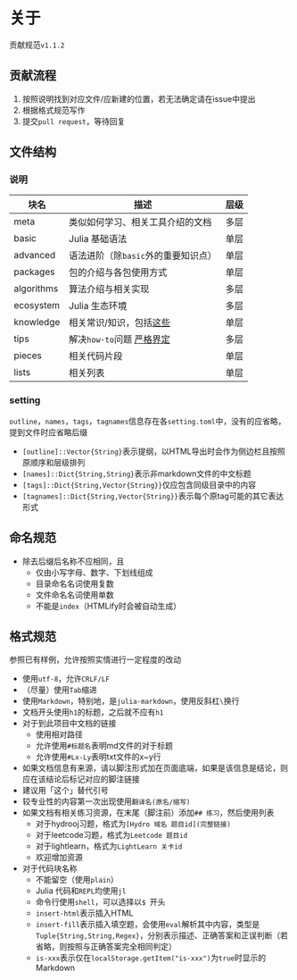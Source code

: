 # 关于
贡献规范`v1.1.2`

## 贡献流程
1. 按照说明找到对应文件/应新建的位置，若无法确定请在issue中提出
2. 根据格式规范写作
3. 提交`pull request`，等待回复

## 文件结构
### 说明
| 块名 | 描述 | 层级 |
| --- | --- | --- |
| meta | 类似如何学习、相关工具介绍的文档 | 多层 |
| basic | Julia 基础语法 | 单层 |
| advanced | 语法进阶（除`basic`外的重要知识点） | 单层 |
| packages | 包的介绍与各包使用方式 | 单层 |
| algorithms | 算法介绍与相关实现 | 多层 |
| ecosystem | Julia 生态环境 | 多层 |
| knowledge | 相关常识/知识，包括[这些](https://discourse.juliacn.com/t/topic/4203) | 单层 |
| tips | 解决`how-to`问题 [严格界定](docs/tips/about.md) | 多层 |
| pieces | 相关代码片段 | 单层 |
| lists | 相关列表 | 单层 |

### setting
`outline`，`names`，`tags`，`tagnames`信息存在各`setting.toml`中，没有的应省略，提到文件时应省略后缀
* `[outline]::Vector{String}`表示提纲，以HTML导出时会作为侧边栏且按照原顺序和层级排列
* `[names]::Dict{String,String}`表示非markdown文件的中文标题
* `[tags]::Dict{String,Vector{String}}`仅应包含同级目录中的内容
* `[tagnames]::Dict{String,Vector{String}}`表示每个原tag可能的其它表达形式

## 命名规范
- 除去后缀后名称不应相同，且
	- 仅由小写字母、数字、下划线组成
	- 目录命名名词使用复数
	- 文件命名名词使用单数
	- 不能是`index`（HTMLify时会被自动生成）

## 格式规范
参照已有样例，允许按照实情进行一定程度的改动
* 使用`utf-8`，允许`CRLF/LF`
* （尽量）使用`Tab`缩进
* 使用`Markdown`，特别地，是`julia-markdown`，使用反斜杠`\`换行
* 文档开头使用`h1`的标题，之后就不应有`h1`
* 对于到此项目中文档的链接
	* 使用相对路径
	* 允许使用`#标题名`表明md文件的对于标题
	* 允许使用`#Lx-Ly`表明txt文件的x~y行
* 如果文档信息有来源，请以脚注形式加在页面底端，如果是该信息是结论，则应在该结论后标记对应的脚注链接
* 建议用「这个」替代引号
* 较专业性的内容第一次出现使用`翻译名(原名/缩写)`
* 如果文档有相关练习资源，在末尾（脚注前）添加`## 练习`，然后使用列表
	* 对于hydrooj习题，格式为`[Hydro 域名 题目id](完整链接)`
	* 对于leetcode习题，格式为`Leetcode 题目id`
	* 对于lightlearn，格式为`LightLearn 关卡id`
	* 欢迎增加资源
* 对于代码块名称
	* 不能留空（使用`plain`）
	* Julia 代码和`REPL`均使用`jl`
	* 命令行使用`shell`，可以选择以`$ `开头
	* `insert-html`表示插入HTML
	* `insert-fill`表示插入填空题，会使用`eval`解析其中内容，类型是`Tuple{String,String,Regex}`，分别表示描述、正确答案和正误判断（若省略，则按照与正确答案完全相同判定）
	* `is-xxx`表示仅在`localStorage.getItem("is-xxx")`为`true`时显示的Markdown
